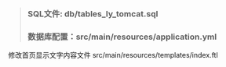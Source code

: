 > ### SQL文件: db/tables_ly_tomcat.sql
> ### 数据库配置：src/main/resources/application.yml

修改首页显示文字内容文件
src/main/resources/templates/index.ftl
